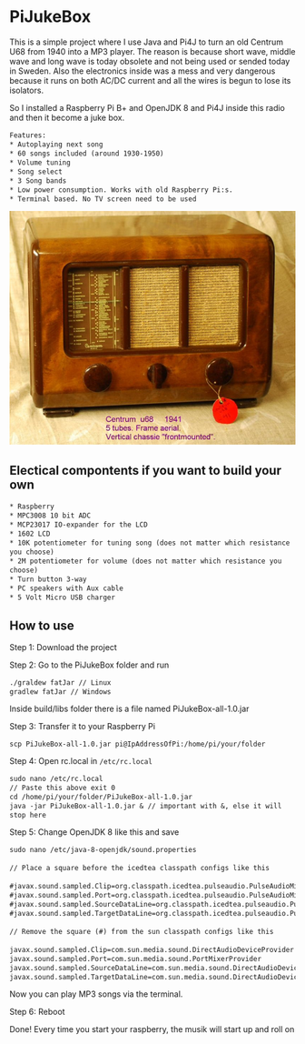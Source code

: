 # PiJukeBox

This is a simple project where I use Java and Pi4J to turn an old Centrum U68 from 1940 into a MP3 player. 
The reason is because short wave, middle wave and long wave is today obsolete and not being used or sended today
in Sweden. Also the electronics inside was a mess and very dangerous because it runs on both AC/DC current and all the
wires is begun to lose its isolators. 

So I installed a Raspberry Pi B+ and OpenJDK 8 and Pi4J inside this radio and then it become a juke box.

```
Features:
* Autoplaying next song
* 60 songs included (around 1930-1950)
* Volume tuning
* Song select
* 3 Song bands
* Low power consumption. Works with old Raspberry Pi:s.
* Terminal based. No TV screen need to be used
```


![a](https://raw.githubusercontent.com/DanielMartensson/PiJukeBox/master/Radio.jpg)

## Electical compontents if you want to build your own
```
* Raspberry
* MPC3008 10 bit ADC
* MCP23017 IO-expander for the LCD
* 1602 LCD
* 10K potentiometer for tuning song (does not matter which resistance you choose)
* 2M potentiometer for volume (does not matter which resistance you choose)
* Turn button 3-way
* PC speakers with Aux cable
* 5 Volt Micro USB charger
```

## How to use
Step 1: Download the project

Step 2: Go to the PiJukeBox folder and run

```
./graldew fatJar // Linux
gradlew fatJar // Windows
```
Inside build/libs folder there is a file named PiJukeBox-all-1.0.jar

Step 3: Transfer it to your Raspberry Pi
```
scp PiJukeBox-all-1.0.jar pi@IpAddressOfPi:/home/pi/your/folder
```

Step 4: Open rc.local in ```/etc/rc.local```

```
sudo nano /etc/rc.local
// Paste this above exit 0
cd /home/pi/your/folder/PiJukeBox-all-1.0.jar
java -jar PiJukeBox-all-1.0.jar & // important with &, else it will stop here
```

Step 5: Change OpenJDK 8 like this and save
```
sudo nano /etc/java-8-openjdk/sound.properties

// Place a square before the icedtea classpath configs like this

#javax.sound.sampled.Clip=org.classpath.icedtea.pulseaudio.PulseAudioMixerProvider
#javax.sound.sampled.Port=org.classpath.icedtea.pulseaudio.PulseAudioMixerProvider
#javax.sound.sampled.SourceDataLine=org.classpath.icedtea.pulseaudio.PulseAudioMixerProvider
#javax.sound.sampled.TargetDataLine=org.classpath.icedtea.pulseaudio.PulseAudioMixerProvider

// Remove the square (#) from the sun classpath configs like this

javax.sound.sampled.Clip=com.sun.media.sound.DirectAudioDeviceProvider
javax.sound.sampled.Port=com.sun.media.sound.PortMixerProvider
javax.sound.sampled.SourceDataLine=com.sun.media.sound.DirectAudioDeviceProvider
javax.sound.sampled.TargetDataLine=com.sun.media.sound.DirectAudioDeviceProvider
```

Now you can play MP3 songs via the terminal.

Step 6: Reboot

Done! Every time you start your raspberry, the musik will start up and roll on

